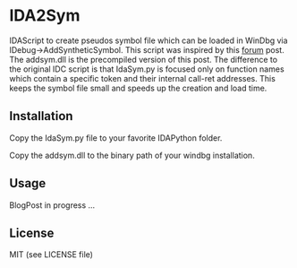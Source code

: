 IDA2Sym
=======
IDAScript to create pseudos symbol file which can be loaded in WinDbg via IDebug->AddSyntheticSymbol. This script was inspired by this [forum](http://www.woodmann.com/forum/archive/index.php/t-15503.html) post.
The addsym.dll is the precompiled version of this post. The
difference to the original IDC script is that IdaSym.py is focused only
on function names which contain a specific token and their internal call-ret addresses. 
This keeps the symbol file small and speeds up the creation and load time.


Installation
---
Copy the IdaSym.py file to your favorite IDAPython folder.

Copy the addsym.dll to the binary path of your windbg installation.

Usage
---
BlogPost in progress ...

License
---
MIT (see LICENSE file)
